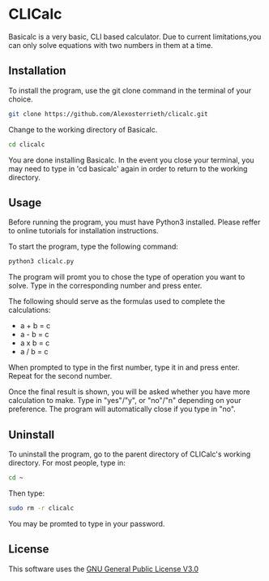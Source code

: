 # CLICalc

Basicalc is a very basic, CLI based calculator. Due to current limitations,you can only solve equations with two numbers in them at a time.

## Installation

To install the program, use the git clone command in the terminal of your choice.

```bash
git clone https://github.com/Alexosterrieth/clicalc.git
```

Change to the working directory of Basicalc.

```bash
cd clicalc
```

You are done installing Basicalc. In the event you close your terminal, you may need to type in 'cd basicalc' again in order to return to the working directory.

## Usage

Before running the program, you must have Python3 installed. Please reffer to online tutorials for installation instructions.

To start the program, type the following command:

```bash
python3 clicalc.py
```

The program will promt you to chose the type of operation you want to solve. Type in the corresponding number and press enter.

The following should serve as the formulas used to complete the calculations:
- a + b = c
- a - b = c
- a x b = c
- a / b = c

When prompted to type in the first number, type it in and press enter. Repeat for the second number.

Once the final result is shown, you will be asked whether you have more calculation to make.
Type in "yes"/"y", or "no"/"n" depending on your preference.
The program will automatically close if you type in "no".

## Uninstall

To uninstall the program, go to the parent directory of CLICalc's working directory. For most people, type in:

```bash
cd ~
```

Then type:

```bash
sudo rm -r clicalc
```

You may be promted to type in your password.

## License

This software uses the [GNU General Public License V3.0](https://www.gnu.org/licenses/gpl-3.0.html)
